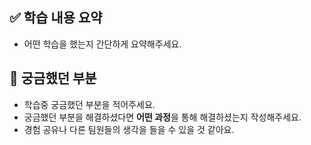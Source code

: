 ## ✅ 학습 내용 요약

- 어떤 학습을 했는지 간단하게 요약해주세요.

## 🤔 궁금했던 부분

- 학습중 궁금했던 부분을 적어주세요.
- 궁금했던 부분을 해결하셨다면 **어떤 과정**을 통해 해결하셨는지 작성해주세요.
- 경험 공유나 다른 팀원들의 생각을 들을 수 있을 것 같아요.
